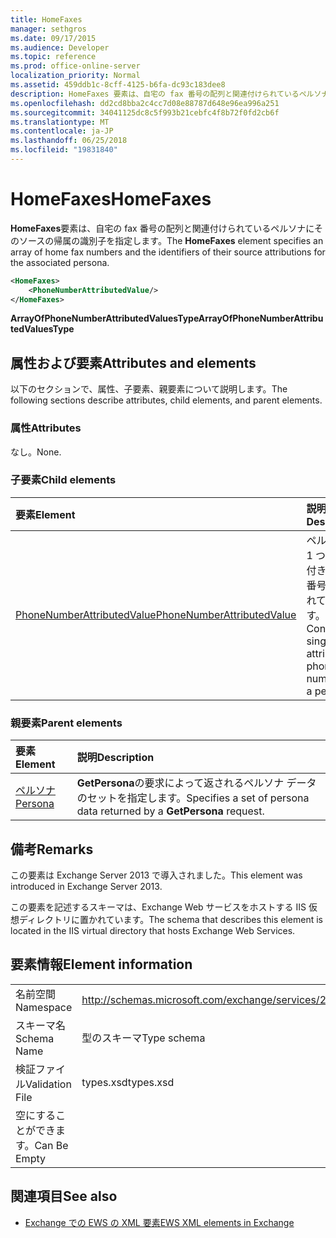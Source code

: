 ```yaml
---
title: HomeFaxes
manager: sethgros
ms.date: 09/17/2015
ms.audience: Developer
ms.topic: reference
ms.prod: office-online-server
localization_priority: Normal
ms.assetid: 459ddb1c-8cff-4125-b6fa-dc93c183dee8
description: HomeFaxes 要素は、自宅の fax 番号の配列と関連付けられているペルソナにそのソースの帰属の識別子を指定します。
ms.openlocfilehash: dd2cd8bba2c4cc7d08e88787d648e96ea996a251
ms.sourcegitcommit: 34041125dc8c5f993b21cebfc4f8b72f0fd2cb6f
ms.translationtype: MT
ms.contentlocale: ja-JP
ms.lasthandoff: 06/25/2018
ms.locfileid: "19831840"
---
```

# <a name="homefaxes"></a><span data-ttu-id="5d008-103">HomeFaxes</span><span class="sxs-lookup"><span data-stu-id="5d008-103">HomeFaxes</span></span>

<span data-ttu-id="5d008-104">**HomeFaxes**要素は、自宅の fax 番号の配列と関連付けられているペルソナにそのソースの帰属の識別子を指定します。</span><span class="sxs-lookup"><span data-stu-id="5d008-104">The **HomeFaxes** element specifies an array of home fax numbers and the identifiers of their source attributions for the associated persona.</span></span> 
  
```XML
<HomeFaxes>
    <PhoneNumberAttributedValue/>
</HomeFaxes>
```

 <span data-ttu-id="5d008-105">**ArrayOfPhoneNumberAttributedValuesType**</span><span class="sxs-lookup"><span data-stu-id="5d008-105">**ArrayOfPhoneNumberAttributedValuesType**</span></span>
## <a name="attributes-and-elements"></a><span data-ttu-id="5d008-106">属性および要素</span><span class="sxs-lookup"><span data-stu-id="5d008-106">Attributes and elements</span></span>

<span data-ttu-id="5d008-107">以下のセクションで、属性、子要素、親要素について説明します。</span><span class="sxs-lookup"><span data-stu-id="5d008-107">The following sections describe attributes, child elements, and parent elements.</span></span>
  
### <a name="attributes"></a><span data-ttu-id="5d008-108">属性</span><span class="sxs-lookup"><span data-stu-id="5d008-108">Attributes</span></span>

<span data-ttu-id="5d008-109">なし。</span><span class="sxs-lookup"><span data-stu-id="5d008-109">None.</span></span>
  
### <a name="child-elements"></a><span data-ttu-id="5d008-110">子要素</span><span class="sxs-lookup"><span data-stu-id="5d008-110">Child elements</span></span>

|<span data-ttu-id="5d008-111">**要素**</span><span class="sxs-lookup"><span data-stu-id="5d008-111">**Element**</span></span>|<span data-ttu-id="5d008-112">**説明**</span><span class="sxs-lookup"><span data-stu-id="5d008-112">**Description**</span></span>|
|:-----|:-----|
|[<span data-ttu-id="5d008-113">PhoneNumberAttributedValue</span><span class="sxs-lookup"><span data-stu-id="5d008-113">PhoneNumberAttributedValue</span></span>](phonenumberattributedvalue.md) <br/> |<span data-ttu-id="5d008-114">ペルソナの 1 つの属性付きの電話番号が含まれています。</span><span class="sxs-lookup"><span data-stu-id="5d008-114">Contains a single attributed phone number for a persona.</span></span>  <br/> |
   
### <a name="parent-elements"></a><span data-ttu-id="5d008-115">親要素</span><span class="sxs-lookup"><span data-stu-id="5d008-115">Parent elements</span></span>

|<span data-ttu-id="5d008-116">**要素**</span><span class="sxs-lookup"><span data-stu-id="5d008-116">**Element**</span></span>|<span data-ttu-id="5d008-117">**説明**</span><span class="sxs-lookup"><span data-stu-id="5d008-117">**Description**</span></span>|
|:-----|:-----|
|[<span data-ttu-id="5d008-118">ペルソナ</span><span class="sxs-lookup"><span data-stu-id="5d008-118">Persona</span></span>](persona.md) <br/> |<span data-ttu-id="5d008-119">**GetPersona**の要求によって返されるペルソナ データのセットを指定します。</span><span class="sxs-lookup"><span data-stu-id="5d008-119">Specifies a set of persona data returned by a **GetPersona** request.</span></span>  <br/> |
   
## <a name="remarks"></a><span data-ttu-id="5d008-120">備考</span><span class="sxs-lookup"><span data-stu-id="5d008-120">Remarks</span></span>

<span data-ttu-id="5d008-121">この要素は Exchange Server 2013 で導入されました。</span><span class="sxs-lookup"><span data-stu-id="5d008-121">This element was introduced in Exchange Server 2013.</span></span>
  
<span data-ttu-id="5d008-122">この要素を記述するスキーマは、Exchange Web サービスをホストする IIS 仮想ディレクトリに置かれています。</span><span class="sxs-lookup"><span data-stu-id="5d008-122">The schema that describes this element is located in the IIS virtual directory that hosts Exchange Web Services.</span></span>
  
## <a name="element-information"></a><span data-ttu-id="5d008-123">要素情報</span><span class="sxs-lookup"><span data-stu-id="5d008-123">Element information</span></span>

|||
|:-----|:-----|
|<span data-ttu-id="5d008-124">名前空間</span><span class="sxs-lookup"><span data-stu-id="5d008-124">Namespace</span></span>  <br/> |http://schemas.microsoft.com/exchange/services/2006/types  <br/> |
|<span data-ttu-id="5d008-125">スキーマ名</span><span class="sxs-lookup"><span data-stu-id="5d008-125">Schema Name</span></span>  <br/> |<span data-ttu-id="5d008-126">型のスキーマ</span><span class="sxs-lookup"><span data-stu-id="5d008-126">Type schema</span></span>  <br/> |
|<span data-ttu-id="5d008-127">検証ファイル</span><span class="sxs-lookup"><span data-stu-id="5d008-127">Validation File</span></span>  <br/> |<span data-ttu-id="5d008-128">types.xsd</span><span class="sxs-lookup"><span data-stu-id="5d008-128">types.xsd</span></span>  <br/> |
|<span data-ttu-id="5d008-129">空にすることができます。</span><span class="sxs-lookup"><span data-stu-id="5d008-129">Can Be Empty</span></span>  <br/> ||
   
## <a name="see-also"></a><span data-ttu-id="5d008-130">関連項目</span><span class="sxs-lookup"><span data-stu-id="5d008-130">See also</span></span>



- [<span data-ttu-id="5d008-131">Exchange での EWS の XML 要素</span><span class="sxs-lookup"><span data-stu-id="5d008-131">EWS XML elements in Exchange</span></span>](ews-xml-elements-in-exchange.md)

